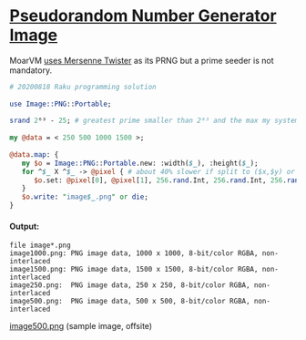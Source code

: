 [1]: https://rosettacode.org/wiki/Pseudorandom_Number_Generator_Image

# [Pseudorandom Number Generator Image][1]

MoarVM [uses Mersenne Twister](https://github.com/MoarVM/MoarVM/blob/master/3rdparty/tinymt/tinymt64.c) as its PRNG but a prime seeder is not mandatory.

```perl
# 20200818 Raku programming solution
 
use Image::PNG::Portable;
 
srand 2⁶³ - 25; # greatest prime smaller than 2⁶³ and the max my system can take
 
my @data = < 250 500 1000 1500 >;
 
@data.map: {
   my $o = Image::PNG::Portable.new: :width($_), :height($_);
   for ^$_ X ^$_ -> @pixel { # about 40% slower if split to ($x,$y) or (\x,\y)
      $o.set: @pixel[0], @pixel[1], 256.rand.Int, 256.rand.Int, 256.rand.Int
   }
   $o.write: "image$_.png" or die;
}
```

#### Output:
```
file image*.png
image1000.png: PNG image data, 1000 x 1000, 8-bit/color RGBA, non-interlaced
image1500.png: PNG image data, 1500 x 1500, 8-bit/color RGBA, non-interlaced
image250.png:  PNG image data, 250 x 250, 8-bit/color RGBA, non-interlaced
image500.png:  PNG image data, 500 x 500, 8-bit/color RGBA, non-interlaced
```


[image500.png](https://github.com/SqrtNegInf/Rosettacode-Perl6-Smoke/blob/master/ref/PNG-image500.png) (sample image, offsite)
